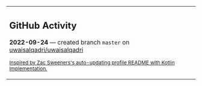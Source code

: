 <table><tr><td valign="top" width="100%">    

## GitHub Activity

**2022-09-24** — created branch `master` on [uwaisalqadri/uwaisalqadri](https://github.com/uwaisalqadri/uwaisalqadri)
                
<sub><a href="https://github.com/ZacSweers/ZacSweers/">Inspired by Zac Sweeners's auto-updating profile README with Kotlin Implementation.</a></sub>
        
